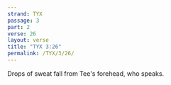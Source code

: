 ```yaml
---
strand: TYX
passage: 3
part: 2
verse: 26
layout: verse
title: "TYX 3:26"
permalink: /TYX/3/26/
---
```

Drops of sweat fall from Tee's forehead, who speaks.

